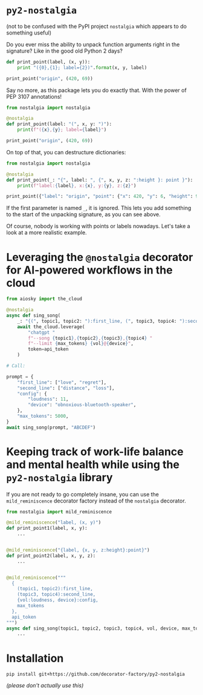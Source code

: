 # `py2-nostalgia`

(not to be confused with the PyPI project `nostalgia` which appears to do something useful)

Do you ever miss the ability to unpack function arguments right in the signature? Like in the good old Python 2 days?

```py
def print_point(label, (x, y)):
    print "({0},{1}; label={2})".format(x, y, label)

print_point("origin", (420, 69))
```

Say no more, as this package lets you do exactly that. With the power of PEP 3107 annotations!

```py
from nostalgia import nostalgia

@nostalgia
def print_point(label: "(", x, y: ")"):
    print(f"({x},{y}; label={label}")

print_point("origin", (420, 69))
```

On top of that, you can destructure dictionaries:

```py
from nostalgia import nostalgia

@nostalgia
def print_point(_: "{", label: ", {", x, y, z: ":height }: point }"):
    print(f"label:{label}, x:{x}, y:{y}, z:{z}")

print_point({"label": "origin", "point": {"x": 420, "y": 6, "height": 9}})
```

If the first parameter is named `_`, it is ignored. This lets you add something to the start of the
unpacking signature, as you can see above.

Of course, nobody is working with points or labels nowadays. Let's take a look at a more realistic example.

# Leveraging the `@nostalgia` decorator for AI-powered workflows in the cloud

```py
from aiosky import the_cloud

@nostalgia
async def sing_song(
    _: "{(", topic1, topic2: "):first_line, (", topic3, topic4: "):second_line, {", vol: ":loudness", device: "}: config", max_tokens: "}", api_token):
    await the_cloud.leverage(
        "chatgpt "
        f"--song {topic1},{topic2},{topic3},{topic4} "
        f"--limit {max_tokens} {vol}@{device}",
        token=api_token
    )

# Call:

prompt = {
    "first_line": ["love", "regret"],
    "second_line": ["distance", "loss"],
    "config": {
        "loudness": 11,
        "device": "obnoxious-bluetooth-speaker",
    },
    "max_tokens": 5000,
}
await sing_song(prompt, "ABCDEF")

```

# Keeping track of work-life balance and mental health while using the `py2-nostalgia` library

If you are not ready to go completely insane, you can use the `mild_reminiscence`
decorator factory instead of the `nostalgia` decorator.

```py
from nostalgia import mild_reminiscence

@mild_reminiscence("label, (x, y)")
def print_point1(label, x, y):
    ...


@mild_reminiscence("{label, {x, y, z:height}:point}")
def print_point2(label, x, y, z):
    ...


@mild_reminiscence("""
  {
    (topic1, topic2):first_line,
    (topic3, topic4):second_line,
    {vol:loudness, device}:config,
    max_tokens
  },
  api_token
""")
async def sing_song(topic1, topic2, topic3, topic4, vol, device, max_tokens, api_token):
    ...

```

# Installation

```
pip install git+https://github.com/decorator-factory/py2-nostalgia
```

_(please don't actually use this)_


